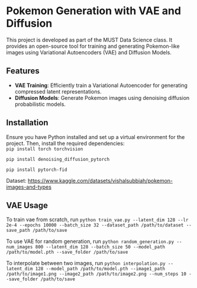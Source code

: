 # **Pokemon Generation with VAE and Diffusion**

This project is developed as part of the MUST Data Science class. It provides an open-source tool for training and generating Pokemon-like images using Variational Autoencoders (VAE) and Diffusion Models.

## **Features**
- **VAE Training**: Efficiently train a Variational Autoencoder for generating compressed latent representations.
- **Diffusion Models**: Generate Pokemon images using denoising diffusion probabilistic models.

## **Installation**
Ensure you have Python installed and set up a virtual environment for the project. Then, install the required dependencies:  
`pip install torch torchvision`  

`pip install denoising_diffusion_pytorch`

`pip install pytorch-fid`

Dataset: https://www.kaggle.com/datasets/vishalsubbiah/pokemon-images-and-types

## **VAE Usage**
To train vae from scratch, run
`python train_vae.py --latent_dim 128 --lr 2e-4 --epochs 10000 --batch_size 32 --dataset_path /path/to/dataset --save_path /path/to/save`

To use VAE for random generation, run
`python random_generation.py --num_images 800 --latent_dim 128 --batch_size 50 --model_path /path/to/model.pth --save_folder /path/to/save`

To interpolate between two images, run
`python interpolation.py --latent_dim 128 --model_path /path/to/model.pth --image1_path /path/to/image1.png --image2_path /path/to/image2.png --num_steps 10 --save_folder /path/to/save`






